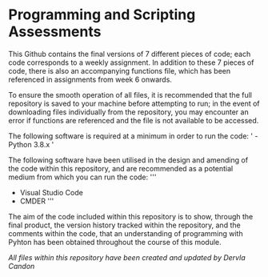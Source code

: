 # Programming and Scripting Assessments

This Github contains the final versions of 7 different pieces of code; each code corresponds to a weekly assignment. In addition to these 7 pieces of code, there is also an accompanying functions file, which has been referenced in assignments from week 6 onwards. 


To ensure the smooth operation of all files, it is recommended that the full repository is saved to your machine before attempting to run; in the event of downloading files individually from the repository, you may encounter an error if functions are referenced and the file is not available to be accessed.


The following software is required at a minimum in order to run the code:
' - Python 3.8.x '

The following software have been utilised in the design and amending of the code within this repository, and are recommended as a potential medium from which you can run the code:
 '''
 - Visual Studio Code
 - CMDER
 '''

The aim of the code included within this repository is to show, through the final product, the version history tracked within the repository, and the comments within the code, that an understanding of programming with Pyhton has been obtained throughout the course of this module.

*All files within this repository have been created and updated by Dervla Candon*
